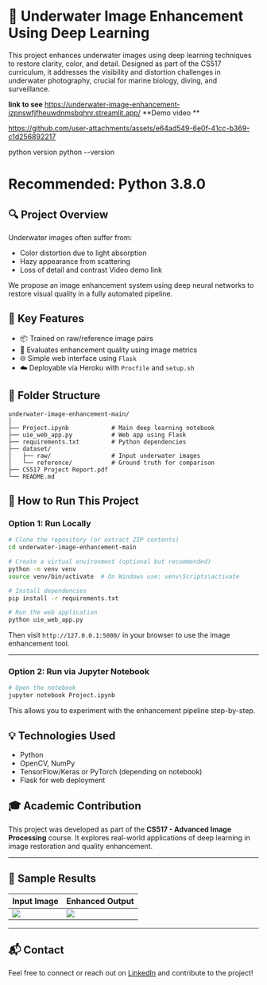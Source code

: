 
# 🌊 Underwater Image Enhancement Using Deep Learning

This project enhances underwater images using deep learning techniques to restore clarity, color, and detail. Designed as part of the CS517 curriculum, it addresses the visibility and distortion challenges in underwater photography, crucial for marine biology, diving, and surveillance.

**link to see**
https://underwater-image-enhancement-izpnswfjfheuwdnmsbqhnr.streamlit.app/
**Demo video **



https://github.com/user-attachments/assets/e64ad549-6e0f-41cc-b369-c1d256892217




python version python --version
# Recommended: Python 3.8.0

## 🔍 Project Overview

Underwater images often suffer from:
- Color distortion due to light absorption
- Hazy appearance from scattering
- Loss of detail and contrast
  Video demo link
  
We propose an image enhancement system using deep neural networks to restore visual quality in a fully automated pipeline.

## 🧠 Key Features

- 📦 Trained on raw/reference image pairs
- 🧪 Evaluates enhancement quality using image metrics
- 🌐 Simple web interface using `Flask`
- ☁️ Deployable via Heroku with `Procfile` and `setup.sh`

## 📂 Folder Structure

```
underwater-image-enhancement-main/
│
├── Project.ipynb            # Main deep learning notebook
├── uie_web_app.py           # Web app using Flask
├── requirements.txt         # Python dependencies
├── dataset/
│   ├── raw/                 # Input underwater images
│   └── reference/           # Ground truth for comparison
├── CS517 Project Report.pdf
└── README.md
```

## 🚀 How to Run This Project

### Option 1: Run Locally

```bash
# Clone the repository (or extract ZIP contents)
cd underwater-image-enhancement-main

# Create a virtual environment (optional but recommended)
python -m venv venv
source venv/bin/activate  # On Windows use: venv\Scripts\activate

# Install dependencies
pip install -r requirements.txt

# Run the web application
python uie_web_app.py
```

Then visit `http://127.0.0.1:5000/` in your browser to use the image enhancement tool.

---

### Option 2: Run via Jupyter Notebook

```bash
# Open the notebook
jupyter notebook Project.ipynb
```

This allows you to experiment with the enhancement pipeline step-by-step.

## 💡 Technologies Used

- Python
- OpenCV, NumPy
- TensorFlow/Keras or PyTorch (depending on notebook)
- Flask for web deployment

## 🎓 Academic Contribution

This project was developed as part of the **CS517 - Advanced Image Processing** course. It explores real-world applications of deep learning in image restoration and quality enhancement.

---

## 📸 Sample Results

| Input Image | Enhanced Output |
|-------------|------------------|
| ![](dataset/raw/Img1.png) | ![](dataset/reference/RImg1.png) |

---

## 📬 Contact

Feel free to connect or reach out on [LinkedIn](https://www.linkedin.com/) and contribute to the project!

